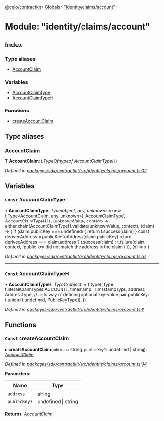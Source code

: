 [@celo/contractkit](../README.md) › [Globals](../globals.md) › ["identity/claims/account"](_identity_claims_account_.md)

# Module: "identity/claims/account"

## Index

### Type aliases

* [AccountClaim](_identity_claims_account_.md#accountclaim)

### Variables

* [AccountClaimType](_identity_claims_account_.md#const-accountclaimtype)
* [AccountClaimTypeH](_identity_claims_account_.md#const-accountclaimtypeh)

### Functions

* [createAccountClaim](_identity_claims_account_.md#const-createaccountclaim)

## Type aliases

###  AccountClaim

Ƭ **AccountClaim**: *t.TypeOf‹typeof AccountClaimTypeH›*

*Defined in [packages/sdk/contractkit/src/identity/claims/account.ts:32](https://github.com/celo-org/celo-monorepo/blob/contractkit-v1.2.2/packages/sdk/contractkit/src/identity/claims/account.ts#L32)*

## Variables

### `Const` AccountClaimType

• **AccountClaimType**: *Type‹object, any, unknown›* = new t.Type<AccountClaim, any, unknown>(
  'AccountClaimType',
  AccountClaimTypeH.is,
  (unknownValue, context) =>
    either.chain(AccountClaimTypeH.validate(unknownValue, context), (claim) => {
      if (claim.publicKey === undefined) {
        return t.success(claim)
      }
      const derivedAddress = publicKeyToAddress(claim.publicKey)
      return derivedAddress === claim.address
        ? t.success(claim)
        : t.failure(claim, context, 'public key did not match the address in the claim')
    }),
  (x) => x
)

*Defined in [packages/sdk/contractkit/src/identity/claims/account.ts:16](https://github.com/celo-org/celo-monorepo/blob/contractkit-v1.2.2/packages/sdk/contractkit/src/identity/claims/account.ts#L16)*

___

### `Const` AccountClaimTypeH

• **AccountClaimTypeH**: *TypeC‹object›* = t.type({
  type: t.literal(ClaimTypes.ACCOUNT),
  timestamp: TimestampType,
  address: AddressType,
  // io-ts way of defining optional key-value pair
  publicKey: t.union([t.undefined, PublicKeyType]),
})

*Defined in [packages/sdk/contractkit/src/identity/claims/account.ts:8](https://github.com/celo-org/celo-monorepo/blob/contractkit-v1.2.2/packages/sdk/contractkit/src/identity/claims/account.ts#L8)*

## Functions

### `Const` createAccountClaim

▸ **createAccountClaim**(`address`: string, `publicKey?`: undefined | string): *[AccountClaim](_identity_claims_account_.md#accountclaim)*

*Defined in [packages/sdk/contractkit/src/identity/claims/account.ts:34](https://github.com/celo-org/celo-monorepo/blob/contractkit-v1.2.2/packages/sdk/contractkit/src/identity/claims/account.ts#L34)*

**Parameters:**

Name | Type |
------ | ------ |
`address` | string |
`publicKey?` | undefined &#124; string |

**Returns:** *[AccountClaim](_identity_claims_account_.md#accountclaim)*
